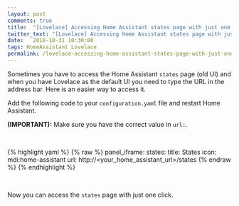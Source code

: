 ```yaml
---
layout: post
comments: true
title:  "[Lovelace] Accessing Home Assistant states page with just one click"
twitter_text: "[Lovelace] Accessing Home Assistant states page with just one click"
date:   2018-10-31 10:30:00
tags: HomeAssistant Lovelace
permalink: /lovelace-accessing-home-assistant-states-page-with-just-one-click/
---
```


Sometimes you have to access the Home Assistant `states` page \(old UI\) and when you have Lovelace as the default UI you need to type the URL in the address bar. Here is an easier way to access it.

Add the following code to your `configuration.yaml` file and restart Home Assistant.

**\(IMPORTANT\):** Make sure you have the correct value in `url:`.

<br />

{% highlight yaml %}
{% raw %}
panel_iframe:
  states:
    title: States
    icon: mdi:home-assistant
    url: http://<your_home_assistant_url>/states
{% endraw %}
{% endhighlight %}

<br />

Now you can access the `states` page with just one click.